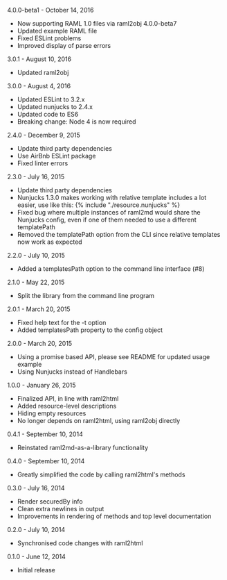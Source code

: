 4.0.0-beta1 - October 14, 2016
- Now supporting RAML 1.0 files via raml2obj 4.0.0-beta7
- Updated example RAML file
- Fixed ESLint problems
- Improved display of parse errors

3.0.1 - August 10, 2016
- Updated raml2obj

3.0.0 - August 4, 2016
- Updated ESLint to 3.2.x
- Updated nunjucks to 2.4.x
- Updated code to ES6
- Breaking change: Node 4 is now required

2.4.0 - December 9, 2015
- Update third party dependencies
- Use AirBnb ESLint package
- Fixed linter errors

2.3.0 - July 16, 2015
- Update third party dependencies
- Nunjucks 1.3.0 makes working with relative template includes a lot easier, use like this:
  {% include "./resource.nunjucks" %}
- Fixed bug where multiple instances of raml2md would share the Nunjucks config,
  even if one of them needed to use a different templatePath
- Removed the templatePath option from the CLI since relative templates now work as expected

2.2.0 - July 10, 2015
- Added a templatesPath option to the command line interface (#8)

2.1.0 - May 22, 2015
- Split the library from the command line program

2.0.1 - March 20, 2015
- Fixed help text for the -t option
- Added templatesPath property to the config object

2.0.0 - March 20, 2015
- Using a promise based API, please see README for updated usage example
- Using Nunjucks instead of Handlebars

1.0.0 - January 26, 2015
- Finalized API, in line with raml2html
- Added resource-level descriptions
- Hiding empty resources
- No longer depends on raml2html, using raml2obj directly

0.4.1 - September 10, 2014
- Reinstated raml2md-as-a-library functionality

0.4.0 - September 10, 2014
- Greatly simplified the code by calling raml2html's methods

0.3.0 - July 16, 2014
- Render securedBy info
- Clean extra newlines in output
- Improvements in rendering of methods and top level documentation

0.2.0 - July 10, 2014
- Synchronised code changes with raml2html

0.1.0 - June 12, 2014
- Initial release
